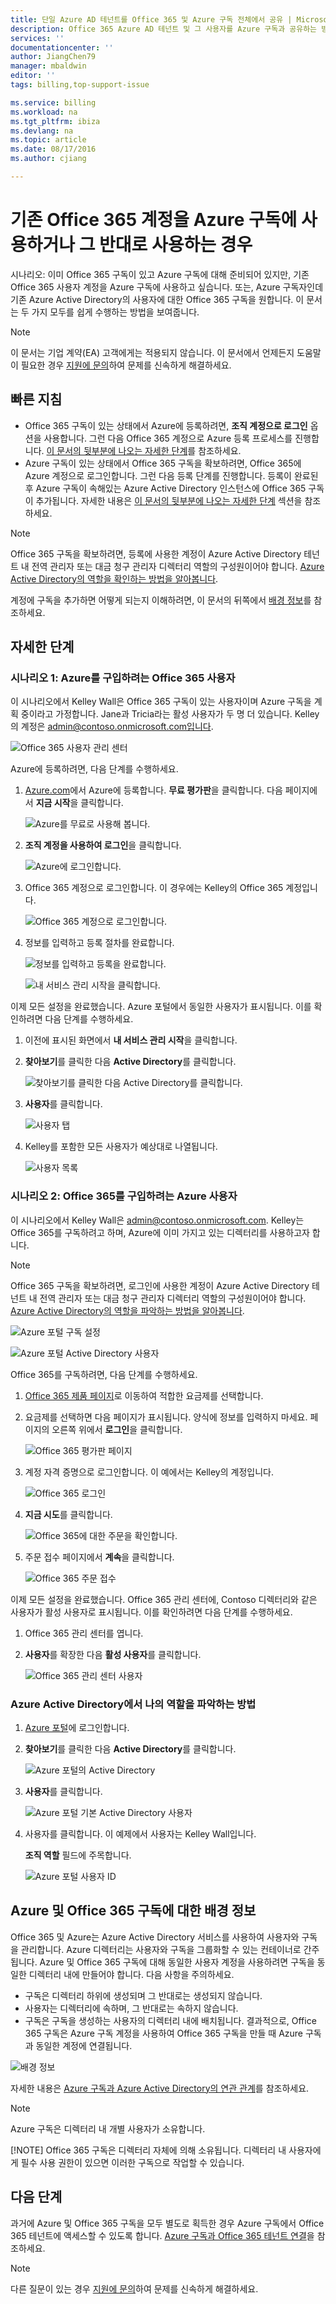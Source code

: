 ```yaml
---
title: 단일 Azure AD 테넌트를 Office 365 및 Azure 구독 전체에서 공유 | Microsoft Docs
description: Office 365 Azure AD 테넌트 및 그 사용자를 Azure 구독과 공유하는 방법 및 그 반대로 공유하는 방법에 대해 알아봅니다.
services: ''
documentationcenter: ''
author: JiangChen79
manager: mbaldwin
editor: ''
tags: billing,top-support-issue

ms.service: billing
ms.workload: na
ms.tgt_pltfrm: ibiza
ms.devlang: na
ms.topic: article
ms.date: 08/17/2016
ms.author: cjiang

---
```

# <a name="use-an-existing-office-365-account-with-your-azure-subscription-or-vice-versa"></a>기존 Office 365 계정을 Azure 구독에 사용하거나 그 반대로 사용하는 경우
시나리오: 이미 Office 365 구독이 있고 Azure 구독에 대해 준비되어 있지만, 기존 Office 365 사용자 계정을 Azure 구독에 사용하고 싶습니다. 또는, Azure 구독자인데 기존 Azure Active Directory의 사용자에 대한 Office 365 구독을 원합니다. 이 문서는 두 가지 모두를 쉽게 수행하는 방법을 보여줍니다.

> [!NOTE]
> 이 문서는 기업 계약(EA) 고객에게는 적용되지 않습니다. 이 문서에서 언제든지 도움말이 필요한 경우 [지원에 문의](https://portal.azure.com/?#blade/Microsoft_Azure_Support/HelpAndSupportBlade)하여 문제를 신속하게 해결하세요.
> 
> 

## <a name="quick-guidance"></a>빠른 지침
* Office 365 구독이 있는 상태에서 Azure에 등록하려면, **조직 계정으로 로그인** 옵션을 사용합니다. 그런 다음 Office 365 계정으로 Azure 등록 프로세스를 진행합니다. [이 문서의 뒷부분에 나오는 자세한 단계](#s1)를 참조하세요.
* Azure 구독이 있는 상태에서 Office 365 구독을 확보하려면, Office 365에 Azure 계정으로 로그인합니다. 그런 다음 등록 단계를 진행합니다. 등록이 완료된 후 Azure 구독이 속해있는 Azure Active Directory 인스턴스에 Office 365 구독이 추가됩니다. 자세한 내용은 [이 문서의 뒷부분에 나오는 자세한 단계](#s2) 섹션을 참조하세요.

> [!NOTE]
> Office 365 구독을 확보하려면, 등록에 사용한 계정이 Azure Active Directory 테넌트 내 전역 관리자 또는 대금 청구 관리자 디렉터리 역할의 구성원이어야 합니다. [Azure Active Directory의 역할을 확인하는 방법을 알아봅니다](#how-to-know-your-role-in-your-azure-active-directory).
> 
> 

계정에 구독을 추가하면 어떻게 되는지 이해하려면, 이 문서의 뒤쪽에서 [배경 정보](#background-information)를 참조하세요.

## <a name="detailed-steps"></a>자세한 단계
<a id="s1"></a>

### <a name="scenario-1:-office-365-users-who-plan-to-buy-azure"></a>시나리오 1: Azure를 구입하려는 Office 365 사용자
이 시나리오에서 Kelley Wall은 Office 365 구독이 있는 사용자이며 Azure 구독을 계획 중이라고 가정합니다. Jane과 Tricia라는 활성 사용자가 두 명 더 있습니다. Kelley의 계정은 admin@contoso.onmicrosoft.com입니다.

![Office 365 사용자 관리 센터](./media/billing-use-existing-office-365-account-azure-subscription/1-office365-users-admin-center.png)

Azure에 등록하려면, 다음 단계를 수행하세요.

1. [Azure.com](https://azure.microsoft.com/)에서 Azure에 등록합니다. **무료 평가판**을 클릭합니다. 다음 페이지에서 **지금 시작**을 클릭합니다.
   
    ![Azure를 무료로 사용해 봅니다.](./media/billing-use-existing-office-365-account-azure-subscription/2-azure-signup-try-free.png)
2. **조직 계정을 사용하여 로그인**을 클릭합니다.
   
    ![Azure에 로그인합니다.](./media/billing-use-existing-office-365-account-azure-subscription/3-sign-in-to-azure.png)
3. Office 365 계정으로 로그인합니다. 이 경우에는 Kelley의 Office 365 계정입니다.
   
    ![Office 365 계정으로 로그인합니다.](./media/billing-use-existing-office-365-account-azure-subscription/4-sign-in-with-org-account.png)
4. 정보를 입력하고 등록 절차를 완료합니다.
   
    ![정보를 입력하고 등록을 완료합니다.](./media/billing-use-existing-office-365-account-azure-subscription/5-azure-sign-up-fill-information.png)
   
    ![내 서비스 관리 시작을 클릭합니다.](./media/billing-use-existing-office-365-account-azure-subscription/6-azure-start-managing-my-service.png)

이제 모든 설정을 완료했습니다. Azure 포털에서 동일한 사용자가 표시됩니다. 이를 확인하려면 다음 단계를 수행하세요.

1. 이전에 표시된 화면에서 **내 서비스 관리 시작**을 클릭합니다.
2. **찾아보기**를 클릭한 다음 **Active Directory**를 클릭합니다.
   
    ![찾아보기를 클릭한 다음 Active Directory를 클릭합니다.](./media/billing-use-existing-office-365-account-azure-subscription/7-azure-portal-browse-ad.png)
3. **사용자**를 클릭합니다.
   
    ![사용자 탭](./media/billing-use-existing-office-365-account-azure-subscription/8-azure-portal-ad-users-tab.png)
4. Kelley를 포함한 모든 사용자가 예상대로 나열됩니다.
   
    ![사용자 목록](./media/billing-use-existing-office-365-account-azure-subscription/9-azure-portal-ad-users.png)

<a id="s2"></a>

### <a name="scenario-2:-azure-users-who-plan-to-buy-office-365"></a>시나리오 2: Office 365를 구입하려는 Azure 사용자
이 시나리오에서 Kelley Wall은 admin@contoso.onmicrosoft.com. Kelley는 Office 365를 구독하려고 하며, Azure에 이미 가지고 있는 디렉터리를 사용하고자 합니다.

> [!NOTE]
> Office 365 구독을 확보하려면, 로그인에 사용한 계정이 Azure Active Directory 테넌트 내 전역 관리자 또는 대금 청구 관리자 디렉터리 역할의 구성원이어야 합니다. [Azure Active Directory의 역할을 파악하는 방법을 알아봅니다](#how-to-know-your-role-in-your-azure-active-directory).
> 
> 

![Azure 포털 구독 설정](./media/billing-use-existing-office-365-account-azure-subscription/10-azure-portal-settings-subscription.png)

![Azure 포털 Active Directory 사용자](./media/billing-use-existing-office-365-account-azure-subscription/11-azure-portal-ads-users.png)

Office 365를 구독하려면, 다음 단계를 수행하세요.

1. [Office 365 제품 페이지](https://products.office.com/business)로 이동하여 적합한 요금제를 선택합니다.
2. 요금제를 선택하면 다음 페이지가 표시됩니다. 양식에 정보를 입력하지 마세요. 페이지의 오른쪽 위에서 **로그인**을 클릭합니다.
   
    ![Office 365 평가판 페이지](./media/billing-use-existing-office-365-account-azure-subscription/12-office-365-trial-page.png)
3. 계정 자격 증명으로 로그인합니다. 이 예에서는 Kelley의 계정입니다.
   
    ![Office 365 로그인](./media/billing-use-existing-office-365-account-azure-subscription/13-office-365-sign-in.png)
4. **지금 시도**를 클릭합니다.
   
    ![Office 365에 대한 주문을 확인합니다.](./media/billing-use-existing-office-365-account-azure-subscription/14-office-365-confirm-your-order.png)
5. 주문 접수 페이지에서 **계속**을 클릭합니다.
   
    ![Office 365 주문 접수](./media/billing-use-existing-office-365-account-azure-subscription/15-office-365-order-receipt.png)

이제 모든 설정을 완료했습니다. Office 365 관리 센터에, Contoso 디렉터리와 같은 사용자가 활성 사용자로 표시됩니다. 이를 확인하려면 다음 단계를 수행하세요.

1. Office 365 관리 센터를 엽니다.
2. **사용자**를 확장한 다음 **활성 사용자**를 클릭합니다.
   
    ![Office 365 관리 센터 사용자](./media/billing-use-existing-office-365-account-azure-subscription/16-office-365-admin-center-users.png)

### <a name="how-to-know-your-role-in-your-azure-active-directory"></a>Azure Active Directory에서 나의 역할을 파악하는 방법
1. [Azure 포털](https://portal.azure.com/)에 로그인합니다.
2. **찾아보기**를 클릭한 다음 **Active Directory**를 클릭합니다.
   
    ![Azure 포털의 Active Directory](./media/billing-use-existing-office-365-account-azure-subscription/7-azure-portal-browse-ad.png)
3. **사용자**를 클릭합니다.
   
    ![Azure 포털 기본 Active Directory 사용자](./media/billing-use-existing-office-365-account-azure-subscription/17-azure-portal-default-ad-users.png)
4. 사용자를 클릭합니다. 이 예제에서 사용자는 Kelley Wall입니다.
   
    **조직 역할** 필드에 주목합니다.
   
    ![Azure 포털 사용자 ID](./media/billing-use-existing-office-365-account-azure-subscription/18-azure-portal-user-identity.png)

## <a name="background-information-about-azure-and-office-365-subscriptions"></a>Azure 및 Office 365 구독에 대한 배경 정보
Office 365 및 Azure는 Azure Active Directory 서비스를 사용하여 사용자와 구독을 관리합니다. Azure 디렉터리는 사용자와 구독을 그룹화할 수 있는 컨테이너로 간주됩니다. Azure 및 Office 365 구독에 대해 동일한 사용자 계정을 사용하려면 구독을 동일한 디렉터리 내에 만들어야 합니다. 다음 사항을 주의하세요.

* 구독은 디렉터리 하위에 생성되며 그 반대로는 생성되지 않습니다.
* 사용자는 디렉터리에 속하며, 그 반대로는 속하지 않습니다.
* 구독은 구독을 생성하는 사용자의 디렉터리 내에 배치됩니다. 결과적으로, Office 365 구독은 Azure 구독 계정을 사용하여 Office 365 구독을 만들 때 Azure 구독과 동일한 계정에 연결됩니다.

![배경 정보](./media/billing-use-existing-office-365-account-azure-subscription/19-background-information.png)

자세한 내용은 [Azure 구독과 Azure Active Directory의 연관 관계](active-directory/active-directory-how-subscriptions-associated-directory.md)를 참조하세요.

> [!NOTE]
> Azure 구독은 디렉터리 내 개별 사용자가 소유합니다.
> 
> [!NOTE]
> Office 365 구독은 디렉터리 자체에 의해 소유됩니다. 디렉터리 내 사용자에게 필수 사용 권한이 있으면 이러한 구독으로 작업할 수 있습니다.
> 
> 

## <a name="next-steps"></a>다음 단계
과거에 Azure 및 Office 365 구독을 모두 별도로 획득한 경우 Azure 구독에서 Office 365 테넌트에 액세스할 수 있도록 합니다. [Azure 구독과 Office 365 테넌트 연결](billing-add-office-365-tenant-to-azure-subscription.md)을 참조하세요.

> [!NOTE]
> 다른 질문이 있는 경우 [지원에 문의](https://portal.azure.com/?#blade/Microsoft_Azure_Support/HelpAndSupportBlade)하여 문제를 신속하게 해결하세요.
> 
> 

<!--HONumber=Oct16_HO2-->


